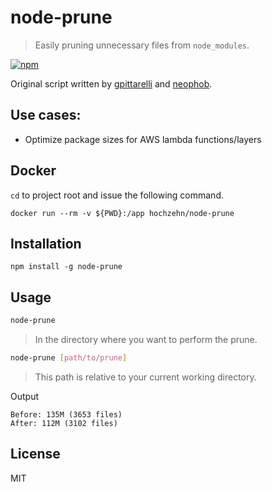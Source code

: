 # node-prune

> Easily pruning unnecessary files from `node_modules`.

[![npm](https://img.shields.io/npm/v/node-prune.svg?style=flat-square)](https://npm.im/@ciptex/node-prune)

Original script written by [gpittarelli](https://gist.github.com/gpittarelli/64d1e9b7c1a4af762ec467b1c7571dc2) and [neophob](https://gist.github.com/neophob/0c8cfdd460b8332002e7ba74aa1e9ffd).

## Use cases:

- Optimize package sizes for AWS lambda functions/layers

## Docker

`cd` to project root and issue the following command.

```
docker run --rm -v ${PWD}:/app hochzehn/node-prune
```

## Installation

```
npm install -g node-prune
```

## Usage
``` sh
node-prune
```
> In the directory where you want to perform the prune.


``` sh
node-prune [path/to/prune]
```
> This path is relative to your current working directory.

Output

```
Before: 135M (3653 files)
After: 112M (3102 files)
```

## License

MIT